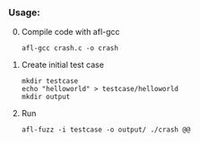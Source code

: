 ### Usage:
0. Compile code with afl-gcc    
	```
	afl-gcc crash.c -o crash
	```
0. Create initial test case    
	```
	mkdir testcase    
	echo "helloworld" > testcase/helloworld    
	mkdir output
	```
0. Run    
	```
	afl-fuzz -i testcase -o output/ ./crash @@
	```

